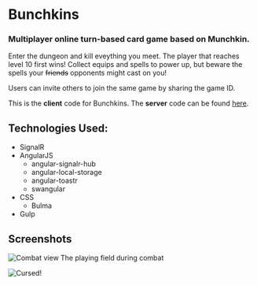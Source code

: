 # Bunchkins
### Multiplayer online turn-based card game based on Munchkin.

Enter the dungeon and kill eveything you meet. The player that reaches level 10 first wins! Collect equips and spells to power up, but beware the spells your ~~friends~~ opponents might cast on you!

Users can invite others to join the same game by sharing the game ID.

This is the **client** code for Bunchkins. The **server** code can be found [here](https://github.com/team-bunchkins/BunchkinsServer).

## Technologies Used:
- SignalR
- AngularJS
	+ angular-signalr-hub
	+ angular-local-storage
  + angular-toastr
  + swangular
- CSS
  + Bulma
- Gulp

## Screenshots

![Combat view](http://imgur.com/xKZYWjV.png)
The playing field during combat


![Cursed!](http://imgur.com/gPCt2C4.png)
